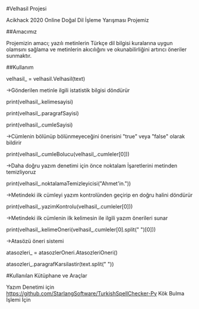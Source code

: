 #Velhasil Projesi

Acikhack 2020 Online Doğal Dil İşleme Yarışması Projemiz

##Amacımız

Projemizin amacı; yazılı metinlerin Türkçe dil bilgisi kuralarına uygun olamsını sağlama ve metinlerin akıcılığını ve okunabilirliğini artırıcı öneriler sunmaktır. 

##Kullanım

velhasil_ = velhasil.Velhasil(text)

->Gönderilen metinle ilgili istatistik bilgisi döndürür

print(velhasil_.kelimesayisi)

print(velhasil_.paragrafSayisi)

print(velhasil_.cumleSayisi)


->Cümlenin bölünüp bölünmeyeceğini önerisini "true" veya "false" olarak bildirir

print(velhasil_.cumleBolucu(velhasil_.cumleler[0]))

->Daha doğru yazım denetimi için önce noktalam İşaretlerini metinden temizliyoruz

print(velhasil_.noktalamaTemizleyicisi("Ahmet'in."))

->Metindeki ilk cümleyi yazım kontrolünden geçirip en doğru halini döndürür

print(velhasil_.yazimKontrolu(velhasil_.cumleler[0]))

->Metindeki ilk cümlenin ilk kelimesin ile ilgili yazım önerileri sunar

print(velhasil_.kelimeOneri(velhasil_.cumleler[0].split(" ")[0]))

->Atasözü öneri sistemi

atasozleri_ = atasozlerOneri.AtasozleriOneri()

atasozleri_.paragrafKarsilastir(text.split(" "))

#Kullanılan Kütüphane ve Araçlar

Yazım Denetimi için https://github.com/StarlangSoftware/TurkishSpellChecker-Py 
Kök Bulma İşlemi İçin 